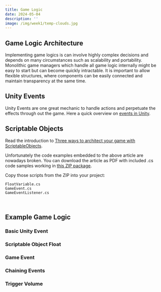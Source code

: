 ```yaml
---
title: Game Logic
date: 2024-05-04
description: ''
image: /img/week1/temp-clouds.jpg
---
```


<script>import VideoEmbed from '$lib/VideoEmbed.svelte'</script>

## Game Logic Architecture

Implementing game logics is can involve highly complex decisions and depends on many circumstances such as scalability and portability. Monolithic game managers which handle all game logic internally might be easy to start but can become quickly intractable. It is important to allow flexible structures, where components can be easily connected and maintain transparency at the same time.

## Unity Events

Unity Events are one great mechanic to handle actions and perpetuate the effects through out the game. Here a quick overview on [events in Unity](https://www.youtube.com/watch?v=AGGmnVIhHvc&t=27s).

## Scriptable Objects

Read the introduction to [Three ways to architect your game with ScriptableObjects](https://unity.com/how-to/architect-game-code-scriptable-objects).

Unfortunately the code examples embedded to the above article are nowadays broken. You can download the article as PDF with included .cs code samples working in [this ZIP package](https://www.dropbox.com/scl/fi/4h1ohjr45wtln759hx7hb/w5-gamelogic-scriptableobjects.zip?rlkey=8chtah20nol70x1h0bxlnjwsy&dl=1).

Copy those scripts from the ZIP into your project:

```
FloatVariable.cs
GameEvent.cs
GameEventListener.cs
```

&nbsp;

## Example Game Logic

### Basic Unity Event

<VideoEmbed youtube="2f0takU8FEg"></VideoEmbed>

### Scriptable Object Float

<VideoEmbed youtube="dnXb-G6_PJ4"></VideoEmbed>

### Game Event

<VideoEmbed youtube="Fy3L81C86cs"></VideoEmbed>

### Chaining Events

<VideoEmbed youtube="GJ0SX9RiHbk"></VideoEmbed>

### Trigger Volume

<VideoEmbed youtube="8rS0i4037bg"></VideoEmbed>
